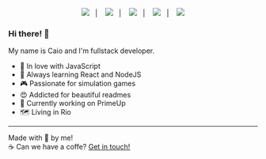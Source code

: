 <p align="center">
  <a href="https://github.com/caiotracera/"><img src="https://img.shields.io/badge/-Github-000?style=flat-square&logo=Github&logoColor=white&link=https://github.com/lucasgdb"></a>&nbsp;&nbsp;&nbsp;|&nbsp;&nbsp;&nbsp;
  <a href="https://www.linkedin.com/in/caiotracera/"><img src="https://img.shields.io/badge/-LinkedIn-blue?style=flat-square&logo=Linkedin&logoColor=white&link=https://www.linkedin.com/in/caiotracera/"></a>&nbsp;&nbsp;&nbsp;|&nbsp;&nbsp;&nbsp;
  <a href="https://twitter.com/ctrcra"><img src="https://img.shields.io/badge/-Twitter-1ca0f1?style=flat-square&labelColor=1ca0f1&logo=twitter&logoColor=white&link=https://twitter.com/lgdbittencourt"></a>&nbsp;&nbsp;&nbsp;|&nbsp;&nbsp;&nbsp;
  <a href="mailto:ctrcra@gmail.com"><img src="https://img.shields.io/badge/-Gmail-c14438?style=flat-square&logo=Gmail&logoColor=white&link=mailto:caiotracera@gmail.com)"></a>&nbsp;&nbsp;&nbsp;|&nbsp;&nbsp;&nbsp;
  <a href="https://www.instagram.com/caiotracera/"><img src="https://img.shields.io/badge/-Instagram-C13584?style=flat-square&labelColor=C13584&logo=instagram&logoColor=white&link=https://www.instagram.com/caiotracera/"></a>
</p>

### Hi there! 👋

My name is Caio and I'm fullstack developer.

 - 💙 In love with JavaScript
 - 🌱 Always learning React and NodeJS
 - 🎮 Passionate for simulation games
 - 😍 Addicted for beautiful readmes
 - 💼 Currently working on PrimeUp
 - 🗺 Living in Rio

---
Made with 💖 by me!<br />
☕ Can we have a coffe? <a href="https://www.linkedin.com/in/caiotracera/">Get in touch!</a>
